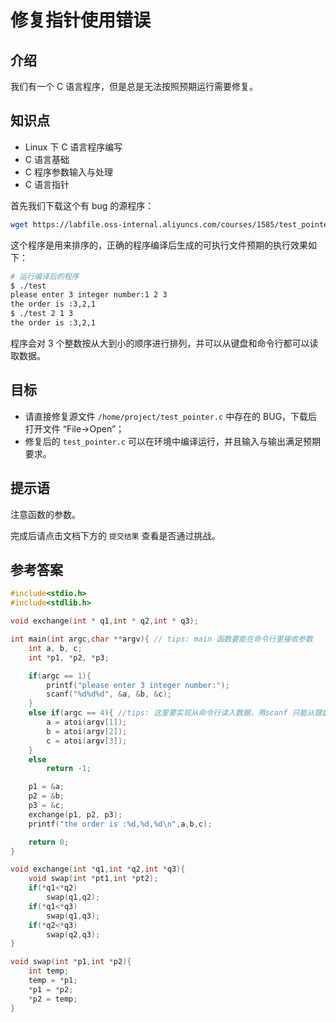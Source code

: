 # 修复指针使用错误

## 介绍

我们有一个 C 语言程序，但是总是无法按照预期运行需要修复。

## 知识点

- Linux 下 C 语言程序编写
- C 语言基础
- C 程序参数输入与处理
- C 语言指针

首先我们下载这个有 bug 的源程序：

```bash
wget https://labfile.oss-internal.aliyuncs.com/courses/1585/test_pointer.c
```

这个程序是用来排序的，正确的程序编译后生成的可执行文件预期的执行效果如下：

```bash
# 运行编译后的程序
$ ./test
please enter 3 integer number:1 2 3
the order is :3,2,1
$ ./test 2 1 3
the order is :3,2,1
```

程序会对 3 个整数按从大到小的顺序进行排列，并可以从键盘和命令行都可以读取数据。

## 目标

- 请直接修复源文件 `/home/project/test_pointer.c` 中存在的 BUG，下载后打开文件 “File→Open”；
- 修复后的 `test_pointer.c` 可以在环境中编译运行，并且输入与输出满足预期要求。

## 提示语

注意函数的参数。

完成后请点击文档下方的 `提交结果` 查看是否通过挑战。

## 参考答案

```c
#include<stdio.h>
#include<stdlib.h>

void exchange(int * q1,int * q2,int * q3);

int main(int argc,char **argv){ // tips: main 函数要能在命令行里接收参数
    int a, b, c;
	int *p1, *p2, *p3;

	if(argc == 1){
  		printf("please enter 3 integer number:");
   		scanf("%d%d%d", &a, &b, &c);
    }
	else if(argc == 4){ //tips: 这里要实现从命令行读入数据，用scanf 只能从键盘输入
  		a = atoi(argv[1]);
  		b = atoi(argv[2]);
  		c = atoi(argv[3]);
	}
	else
		return -1;

    p1 = &a;
    p2 = &b;
    p3 = &c;
    exchange(p1, p2, p3);
    printf("the order is :%d,%d,%d\n",a,b,c);

	return 0;
}

void exchange(int *q1,int *q2,int *q3){
    void swap(int *pt1,int *pt2);
    if(*q1<*q2)
        swap(q1,q2);
    if(*q1<*q3)
        swap(q1,q3);
    if(*q2<*q3)
        swap(q2,q3);
}

void swap(int *p1,int *p2){
    int temp;
    temp = *p1;
    *p1 = *p2;
    *p2 = temp;
}
```
